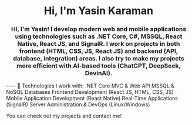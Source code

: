 <h1 align="center">Hi, I'm Yasin Karaman</h1>
<h3 align="center">Hi, I'm Yasin!  I develop modern web and mobile applications using technologies such as .NET Core, C#, MSSQL, React Native, React JS, and SignalR. I work on projects in both frontend (HTML, CSS, JS, React JS) and backend (API, database, integration) areas. I also try to make my projects more efficient with AI-based tools (ChatGPT, DeepSeek, DevinAI).</h3>
----
🚀 Technologies I work with:
.NET Core MVC & Web API
MSSQL & NoSQL Databases
Frontend Development (React JS, HTML, CSS, JS)
Mobile Application Development (React Native)
Real-Time Applications (SignalR)
Server Administration & DevOps (Linux/Windows)

You can check out my projects and contact me!
